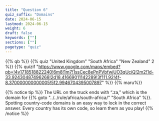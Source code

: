 ```yaml
---
title: "Question 6"
quiz_suffix: "Domains"
date: 2024-06-15
lastmod: 2024-06-15
weight: 6
draft: false
keywords: [""]
sections: [""]
pagetype: "quiz"
---
```


{{% qb %}}
{{% quiz "United Kingdom" "South Africa" "New Zealand" 2 %}}
{{% quizif "https://www.google.com/maps/embed?pb=!4v1718518822240!6m8!1m7!1ssCec8ePnPVbfwjUO3qUciQ!2m2!1d-33.92430487496268!2d18.41669011142289!3f111.92!4f-8.370000000000005!5f2.9946704395007897" %}}
{{% maru%}}

<div class="googlemap-if ansarea transparent-area">
{{% notice tip %}}
The URL on the truck ends with “.za,” which is the domain for {{% goto "../../rule/africa/south-africa/" "South Africa" %}}. Spotting country-code domains is an easy way to lock in the correct answer. Every country has its own code, so learn them as you play!
{{% /notice %}}
</div>
